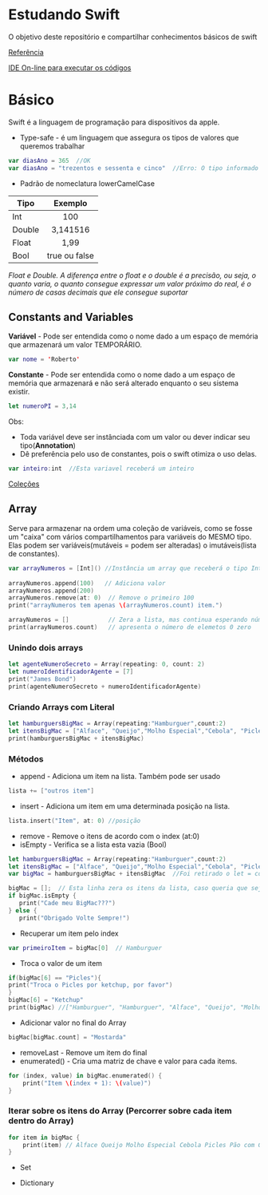 # Estudando Swift 
O objetivo deste repositório e compartilhar conhecimentos básicos de swift

[Referência](https://docs.swift.org/swift-book/LanguageGuide/TheBasics.html)

[IDE On-line para executar os códigos ](http://online.swiftplayground.run/)

# Básico 

Swift é a linguagem de programação para dispositivos da apple.
* Type-safe - é um linguagem que assegura os tipos de valores que queremos trabalhar
```swift
var diasAno = 365  //OK
var diasAno = "trezentos e sessenta e cinco"  //Erro: O tipo informado anteriormente é um inteiro
```
* Padrão de nomeclatura lowerCamelCase


| Tipo| Exemplo      |
| ----|:------------:|
| Int| 100 |
| Double| 3,141516 |
| Float| 1,99 |
| Bool| true ou false |

*Float e Double. A diferença entre o float e o double é a precisão, ou seja, o quanto varia, o quanto consegue expressar um valor próximo do real, é o número de casas decimais que ele consegue suportar*

## Constants and Variables

**Variável** - Pode ser entendida como o nome dado a um espaço de memória que armazenará um valor TEMPORÁRIO.
```swift
var nome = 'Roberto'
```
**Constante** - Pode ser entendida como o nome dado a um espaço de memória que armazenará e não será alterado enquanto o seu sistema existir.
```swift
let numeroPI = 3,14
```
Obs: 
* Toda variável deve ser instânciada com um valor ou dever indicar seu tipo(**Annotation**)
* Dê preferência pelo uso de constantes, pois o swift otimiza o uso delas.

```swift
var inteiro:int  //Esta variavel receberá um inteiro
```
[Coleções](https://docs.swift.org/swift-book/LanguageGuide/CollectionTypes.html)

## Array

Serve para armazenar na ordem uma coleção de variáveis, como se fosse um "caixa" com vários compartilhamentos para variáveis do MESMO tipo. Elas podem ser variáveis(mutáveis = podem ser alteradas) o imutáveis(lista de constantes).

```swift
var arrayNumeros = [Int]() //Instância um array que receberá o tipo Inteiro, também podemos usar Array<String>()
 
arrayNumeros.append(100)   // Adiciona valor
arrayNumeros.append(200)
arrayNumeros.remove(at: 0)  // Remove o primeiro 100
print("arrayNumeros tem apenas \(arrayNumeros.count) item.")

arrayNumeros = []           // Zera a lista, mas continua esperando números
print(arrayNumeros.count)   // apresenta o número de elemetos 0 zero
```
### Unindo dois arrays

```swift
let agenteNumeroSecreto = Array(repeating: 0, count: 2)
let numeroIdentificadorAgente = [7]
print("James Bond")
print(agenteNumeroSecreto + numeroIdentificadorAgente)
```
### Criando Arrays com Literal
```swift
let hamburguersBigMac = Array(repeating:"Hamburguer",count:2)
let itensBigMac = ["Alface", "Queijo","Molho Especial","Cebola", "Picles","Pão com Gergelim"] // Todos os itens setados na inicialização do array são do tipo String
print(hamburguersBigMac + itensBigMac) 
```
### Métodos

- append - Adiciona um item na lista. Também pode ser usado 
```swift 
lista += ["outros item"]  
```
- insert - Adiciona um item em uma determinada posição na lista. 
```swift
lista.insert("Item", at: 0) //posição 
```
- remove -   Remove o itens de acordo com o index (at:0) 
- isEmpty - Verifica se a lista esta vazia (Bool)
```swift
let hamburguersBigMac = Array(repeating:"Hamburguer",count:2)
let itensBigMac = ["Alface", "Queijo","Molho Especial","Cebola", "Picles","Pão com Gergelim"]
var bigMac = hamburguersBigMac + itensBigMac  //Foi retirado o let = constante e trocado por var

bigMac = [];  // Esta linha zera os itens da lista, caso queria que seja retornado o else comente 
if bigMac.isEmpty {
   print("Cade meu BigMac???") 
} else {
   print("Obrigado Volte Sempre!") 
   ```
 - Recuperar um item pelo index  
 ```swift
 var primeiroItem = bigMac[0]  // Hamburguer
 ```
- Troca o valor de um item
 ```swift
 if(bigMac[6] == "Picles"){
print("Troca o Picles por ketchup, por favor")
}
bigMac[6] = "Ketchup"
print(bigMac) //["Hamburguer", "Hamburguer", "Alface", "Queijo", "Molho Especial", "Cebola", "Ketchup", "Pão com Gergelim"]
  ```
- Adicionar valor no final do Array 
```swift
bigMac[bigMac.count] = "Mostarda"
```
- removeLast - Remove um item do final
- enumerated() - Cria uma matriz de chave e valor para cada items.
```swift
for (index, value) in bigMac.enumerated() {
    print("Item \(index + 1): \(value)")
}
```
### Iterar sobre os itens do Array (Percorrer sobre cada item dentro do Array)
```swift
for item in bigMac {
    print(item) // Alface Queijo Molho Especial Cebola Picles Pão com Gergelim
}
```

* Set  


* Dictionary





